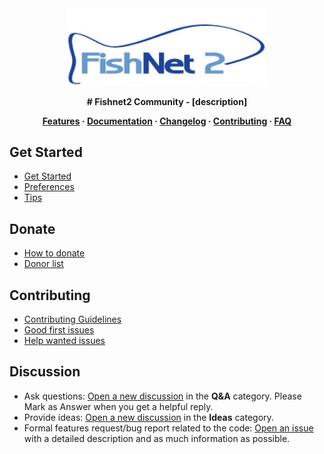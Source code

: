 <div align="center">

<img src=assets/fn2logo.png width="320">

**# Fishnet2 Community - [description]**

**[Features](https://fishnet.tulane.edu) · [Documentation](https://fishnet.tulane.edu/api/v1) · [Changelog](CHANGELOG.md) · [Contributing](CONTRIBUTING.md) · [FAQ]()**


</div>

## Get Started

-   [Get Started](https://fishnet.tulane.edu)
-   [Preferences](https://fishnet.tulane.edu)
-   [Tips](https://fishnet.tulane.edu)

## Donate

-   [How to donate](DONATE.md)
-   [Donor list](DONORS.md)

## Contributing

-   [Contributing Guidelines](CONTRIBUTING.md)
-   [Good first issues](https://github.com/tubri/fishnet2ui/issues?q=is%3Aissue+is%3Aopen+label%3A%22good+first+issue%22)
-   [Help wanted issues](https://github.com/tubri/fishnet2ui/issues?q=is%3Aissue+is%3Aopen+label%3A%22help+wanted%22)
  
## Discussion
-   Ask questions: [Open a new discussion](https://github.com/tubri/Fishnet2Community/discussions/new) in the **Q&A** category. Please Mark as Answer when you get a helpful reply.
-   Provide ideas: [Open a new discussion](https://github.com/tubri/Fishnet2Community/discussions/new) in the **Ideas** category.
-   Formal features request/bug report related to the code: [Open an issue](https://github.com/tubri-github/fishnet2ui/issues/new/choose) with a detailed description and as much information as possible.
